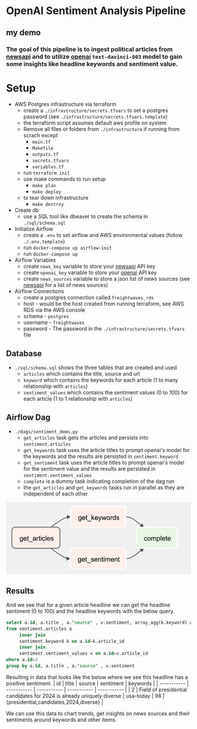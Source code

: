 # OpenAI Sentiment Analysis Pipeline
## my demo

### The goal of this pipeline is to ingest political articles from [newsapi](https://newsapi.org) and to utilize [openai](https://openai.com) `text-davinci-003` model to gain some insights like headline keywords and sentiment value.

# Setup
* AWS Postgres infrastructure via terraform
    * create a `./infrastructure/secrets.tfvars` to set a postgres password (see `./infrastructure/secrets.tfvars.template`)
    * the terraform script assumes default aws profile on system
    * Remove all files or folders from `./infrastructure` if running from scrach except
        * `main.tf`
        * `Makefile`
        * `outputs.tf`
        * `secrets.tfvars`
        * `variables.tf`
    * run `terraform init`
    * use make commands to run setup
        * `make plan`
        * `make deploy`
    * to tear down infrastructure
        * `make destroy`
* Create db
    * use a SQL tool like dbeaver to create the schema in `./sql/schema.sql`
* Initialize Airflow
    * create a `.env` to set airflow and AWS environmental values (follow `./.env.template`)
    * run `docker-compose up airflow-init`
    * run `docker-compose up`
* Airflow Variables
    * create `news_key` variable to store your [newsapi](https://newsapi.org) API key
    * create `openai_key` variable to store your [openai](https://openai.com) API key
    * create `news_sources` variable to store a json list of news sources (see [newsapi](https://newsapi.org) for a list of news sources)
* Airflow Connections
    * create a postgres connection called `freightwaves_rds`
    * host - would be the host created from running terraform, see AWS RDS via the AWS console
    * schema - `postgres`
    * username - `freightwaves`
    * password - The password in the `./infrastructure/secrets.tfvars` file

## Database
* `./sql/schema.sql` shows the three tables that are created and used
    * `articles` which contains the title, source and url
    * `keyword` which contains the keywords for each article (1 to many relationship with `articles`)
    * `sentiment_values` which contains the sentiment values (0 to 100) for each article (1 to 1 relationship with `articles`)

## Airflow Dag
* `./dags/sentiment_demo.py`
    * `get_articles` task gets the articles and persists into `sentiment.articles`
    * `get_keywords` task uses the article titles to prompt openai's model for the keywords and the results are persisted in `sentiment.keyword`
    * `get_sentiment` task uses the article titles to prompt openai's model for the sentiment value and the results are persisted in `sentiment.sentiment_values`
    * `complete` is a dummy task indicating completion of the dag run
    * the `get_articles` and `get_keywords` tasks run in parallel as they are independent of each other

![dag](dag.png)

## Results
And we see that for a given article headline we can get the headline sentiment (0 to 100) and the headline keywords with the below query.

```sql
select a.id, a.title , a."source" , v.sentiment, array_agg(k.keyword) as keywords
from sentiment.articles a 
	 inner join
	 sentiment.keyword k on a.id=k.article_id 
	 inner join 
	 sentiment.sentiment_values v on a.id=v.article_id
where a.id=2
group by a.id, a.title , a."source" , v.sentiment
```

Resulting in data that looks like the below where we see this headline has a positive sentiment.
| id      | title | source | sentiment | keywords |
| ----------- | ----------- | ----------- | ----------- | ----------- |
| 2      | Field of presidential candidates for 2024 is already uniquely diverse      | usa-today      | 98       | {presidential,candidates,2024,diverse}       |

We can use this data to chart trends, get insights on news sources and their sentiments around keywords and other items.
